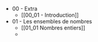 - 00 - Extra
	- [[00_01 - Introduction]]
- 01 - Les ensembles de nombres
	- [[01_01 Nombres entiers]]
	- 